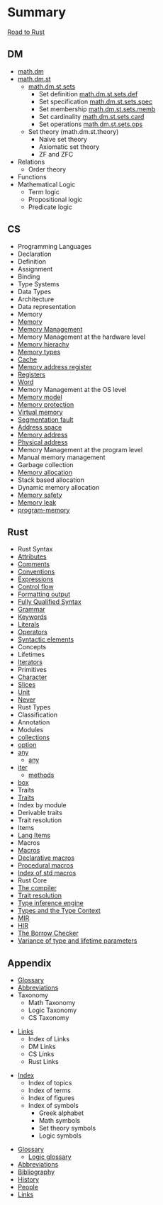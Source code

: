 # Summary

[Road to Rust](./README.md)


## DM
* [math.dm](./dm/README.md)
* [math.dm.st](./dm/st/README.md)
  - [math.dm.st.sets](./dm/st/sets/README.md) 
    - Set definition [math.dm.st.sets.def](./dm/st/sets/01_set-definition.md)
    - Set specification [math.dm.st.sets.spec](./dm/st/sets/02_set-specification.md)
    - Set membership [math.dm.st.sets.memb](./dm/st/sets/03_set-membership.md)
    - Set cardinality [math.dm.st.sets.card](./dm/st/sets/04_set-cardinality.md)
    - Set operations [math.dm.st.sets.ops](./dm/st/sets/06_set-operations.md)
  - Set theory (math.dm.st.theory)
    - Naive set theory
    - Axiomatic set theory
    - ZF and ZFC
* Relations
  - Order theory
* Functions
* Mathematical Logic
  - Term logic
  - Propositional logic
  - Predicate logic



## CS
- Programming Languages
- Declaration
- Definition
- Assignment
- Binding
- Type Systems
- Data Types
- Architecture
- Data representation
- Memory
- [Memory](./cs/memory/README.md)
- [Memory Management](./cs/memory/memory-management-levels.md)
- Memory Management at the hardware level
- [Memory hierachy](cs/memory/memory-hierarchy.md)
- [Memory types](cs/memory/memory-types.md)
- [Cache](cs/memory/cache.md)
- [Memory address register](cs/memory/mar.md)
- [Registers](cs/memory/registers.md)
- [Word](cs/memory/word.md)
- Memory Management at the OS level
- [Memory model](cs/memory/memory-model.md)
- [Memory protection](cs/memory/memory-protection.md)
- [Virtual memory](cs/memory/virtual-memory.md)
- [Segmentation fault](cs/memory/segmentation-fault.md)
- [Address space](cs/memory/address-space.md)
- [Memory address](cs/memory/memory-address.md)
- [Physical address](cs/memory/physical-address.md)
- Memory Management at the program level
- Manual memory management
- Garbage collection
- [Memory allocation](cs/memory/memory-allocation.md)
- Stack based allocation
- Dynamic memory allocation
- [Memory safety](cs/memory/memory-safety.md)
- [Memory leak](cs/memory/memory-leak.md)
- [program-memory](cs/memory/program-memory.md)


## Rust
  - Rust Syntax
  - [Attributes](./rust/syntax/attributes.md)
  - [Comments](./rust/syntax/comments.md)
  - [Conventions](./rust/syntax/conventions.md)
  - [Expressions](./rust/syntax/expressions.md)
  - [Control flow](./rust/syntax/control-flow.md)
  - [Formatting output](./rust/syntax/format.md)
  - [Fully Qualified Syntax](./rust/syntax/fully-qualified-syntax.md)
  - [Grammar](./rust/syntax/grammar.md)
  - [Keywords](./rust/syntax/keywords.md)
  - [Literals](./rust/syntax/literals.md)
  - [Operators](./rust/syntax/operators.md)
  - [Syntactic elements](./rust/syntax/syntactic-elements.md)
  - Concepts
  - Lifetimes
  - [Iterators](./rust/concepts/iterators/iterators.md)
  - Primitives
  - [Character](./rust/primitives/char/char.md)
  - [Slices](./rust/primitives/slice/slice.md)
  - [Unit](./rust/primitives/unit/unit.md)
  - [Never](./rust/primitives/never/never.md)
  - Rust Types
  - Classification
  - Annotation
  - Modules
  - [collections](./rust/modules/collections/README.md)
  - [option](./rust/modules/option/README.md)
  - [any](./rust/modules/any/any.md)
    - [any](./rust/modules/any/any-trait.md)
  - [iter](./rust/modules/iter/README.md)
    - [methods](./rust/modules/iter/methods-all.md)
  - [box](./rust/modules/boxed/box.md)
  - Traits
  - [Traits](./rust/traits/README.md)
  - Index by module
  - Derivable traits
  - Trait resolution
  - Items
  - [Lang Items](./rust/items/README.md)
  - Macros
  - [Macros](./rust/macros/macro.md)
  - [Declarative macros](./rust/macros/macro-declerative.md)
  - [Procedural macros](./rust/macros/macro-procedural.md)
  - [Index of std macros](./rust/macros/macro-index.md)
  - Rust Core
  - [The compiler](./rust/core/compiler.md)
  - [Trait resolution](./rust/core/rustc/trait-resolution.md)
  - [Type inference engine](./rust/core/rustc/type-inference-engine.md)
  - [Types and the Type Context](./rust/core/rustc/types-and-the-type-context.md)
  - [MIR](./rust/core/rustc/mir.md)
  - [HIR](./rust/core/rustc/hir.md)
  - [The Borrow Checker](./rust/core/rustc/borrow-checker.md)
  - [Variance of type and lifetime parameters](./rust/core/rustc/variance-of-type-and-lifetime-parameters.md)


## Appendix

* [Glossary](appendix/glossary.md)
* [Abbreviations](appendix/abbreviations.md)
* Taxonomy
  - Math Taxonomy
  - Logic Taxonomy
  - CS Taxonomy
- [Links](appendix/links/README.md)
  - Index of Links
  - DM Links
  - CS Links
  - Rust Links
* [Index](appendix/index/README.md)
  - Index of topics
  - Index of terms
  - Index of figures
  - Index of symbols
    - Greek alphabet
    - Math symbols
    - Set theory symbols
    - Logic symbols

- [Glossary](appendix/glossary.md)
  - [Logic glossary](appendix/glossary_dm.md)
- [Abbreviations](appendix/abbreviations.md)
- [Bibliography](appendix/bibliography.md)
- [History](appendix/history.md)
- [People](appendix/people.md)
- [Links](appendix/links/README.md)
